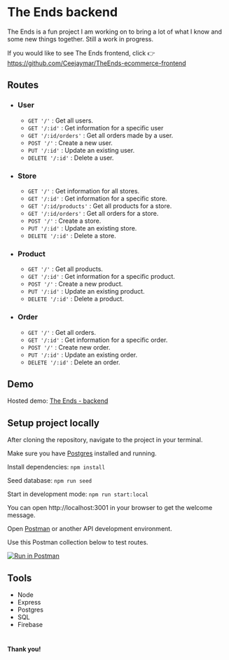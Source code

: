 # The Ends backend

The Ends is a fun project I am working on to bring a lot of what I know and some new things together. Still a work in progress.

If you would like to see The Ends frontend, click :point_right: https://github.com/Ceejaymar/TheEnds-ecommerce-frontend

## Routes

- ### User
  - `GET '/'` : Get all users.
  - `GET '/:id'` : Get information for a specific user <!-- Prob needs to be move to orders routes. -->
  - `GET '/:id/orders'` : Get all orders made by a user.
  - `POST '/'` : Create a new user.
  - `PUT '/:id'` :  Update an existing user.
  - `DELETE '/:id'` : Delete a user.

- ### Store
  - `GET '/'` : Get information for all stores.
  - `GET '/:id'` : Get information for a specific store.
  - `GET '/:id/products'` : Get all products for a store.
  - `GET '/:id/orders'` : Get all orders for a store.
  - `POST '/'` : Create a store.
  - `PUT '/:id'` : Update an existing store.
  - `DELETE '/:id'` : Delete a store.

- ### Product
  - `GET '/'` : Get all products.
  - `GET '/:id'` : Get information for a specific product.
  - `POST '/'` : Create a new product.
  - `PUT '/:id'` : Update an existing product.
  - `DELETE '/:id'` : Delete a product.

- ### Order
  - `GET '/'` : Get all orders.
  - `GET '/:id'` : Get information for a specific order.
  - `POST '/'` : Create new order.
  - `PUT '/:id'` : Update an existing order.
  - `DELETE '/:id'` : Delete an order.

<!-- - ### Orderline
  - `GET '/'` :
  - `POST '/:id'` :
  - `PUT '/:id'` :
  - `DELETE '/:id'` :  -->

## Demo

Hosted demo: [The Ends - backend](http://the-ends.herokuapp.com)

## Setup project locally

After cloning the repository, navigate to the project in your terminal.

Make sure you have [Postgres](https://postgresapp.com/) installed and running.

Install dependencies: `npm install`

Seed database: `npm run seed`

Start in development mode: `npm run start:local`

You can open http://localhost:3001 in your browser to get the welcome message.

Open [Postman](https://www.getpostman.com/) or another API development environment.

Use this Postman collection below to test routes.

[![Run in Postman](https://run.pstmn.io/button.svg)](https://app.getpostman.com/run-collection/d58591b805d73f2288bb)

## Tools
- Node
- Express
- Postgres
- SQL
- Firebase

#

__Thank you!__
